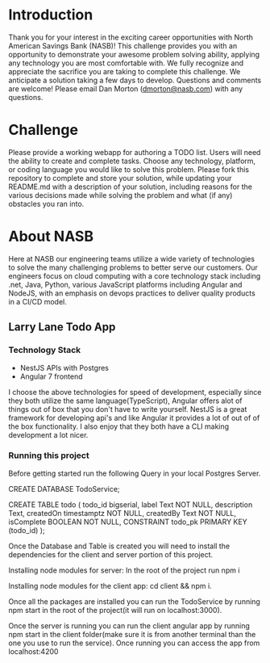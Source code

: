 # Introduction
Thank you for your interest in the exciting career opportunities with
North American Savings Bank (NASB)!  This challenge provides you with an
opportunity to demonstrate your awesome problem solving ability,
applying any technology you are most comfortable with.  We fully recognize and
appreciate the sacrifice you are taking to complete this challenge. We
anticipate a solution taking a few days to develop.  Questions and comments are
welcome!  Please email Dan Morton (dmorton@nasb.com) with any questions.

# Challenge
Please provide a working webapp for authoring a TODO list.  Users will need the
ability to create and complete tasks.  Choose any technology, platform, or
coding language you would like to solve this problem.  Please fork this
repository to complete and store your solution, while updating your README.md
with a description of your solution, including reasons for the various decisions
made while solving the problem and what (if any) obstacles you ran into.

# About NASB
Here at NASB our engineering teams utilize a wide variety of technologies to
solve the many challenging problems to better serve our customers.  Our
engineers focus on cloud computing with a core technology stack including
.net, Java, Python, various JavaScript platforms including Angular and NodeJS,
with an emphasis on devops practices to deliver quality products in a CI/CD
model.


## Larry Lane Todo App

### Technology Stack
* NestJS APIs with Postgres
* Angular 7 frontend

I choose the above technologies for speed of development, especially since they
both utilize the same language(TypeScript), Angular offers alot of things out of box that
you don't have to write yourself.  NestJS is a great framework for developing api's and like 
Angular it provides a lot of out of of the box functionality. I also enjoy that they both have a 
CLI making development a lot nicer.

### Running this project

Before getting started run the following Query in your local Postgres Server.

CREATE DATABASE TodoService;

CREATE TABLE todo
(
  todo_id bigserial,
  label Text NOT NULL,
  description Text,
  createdOn timestamptz NOT NULL,
  createdBy Text NOT NULL,
  isComplete BOOLEAN NOT NULL,
  CONSTRAINT todo_pk PRIMARY KEY (todo_id)
);

Once the Database and Table is created you will need to install the dependencies
for the client and server portion of this project.

Installing node modules for server:  In the root of the project run npm i

Installing node modules for the client app: cd client && npm i.

Once all the packages are installed you can run the TodoService
by running npm start in the root of the project(it will run on localhost:3000).

Once the server is running you can run the client angular app by running npm start in the
client folder(make sure it is from another terminal than the one you use to run the service). Once running you can access the app from localhost:4200



